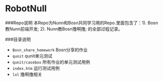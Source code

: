 RobotNull
=========

###Repo说明
本Repo为Nunn和Bosn共同学习用的Repo.里面包含了：1). Bosn教Nunn前端开发; 2). Nunn教Bosn撸啊撸; 的全部过程记录。

###目录说明

- `Bosn_share_homework` Bosn分享的作业
- `qunit` qunit单元测试
- `qunit/casebox` 所有作业的单元测试用例
- `index.htm` 运行测试用例
- `lol` 撸啊撸相关
